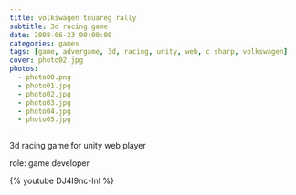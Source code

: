 ```yaml
---
title: volkswagen touareg rally
subtitle: 3d racing game
date: 2008-06-23 00:00:00
categories: games
tags: [game, advergame, 3d, racing, unity, web, c sharp, volkswagen]
cover: photo02.jpg
photos:
  - photo00.png
  - photo01.jpg
  - photo02.jpg
  - photo03.jpg
  - photo04.jpg
  - photo05.jpg
---
```

3d racing game for unity web player

role: game developer

{% youtube DJ4I9nc-lnI %}
